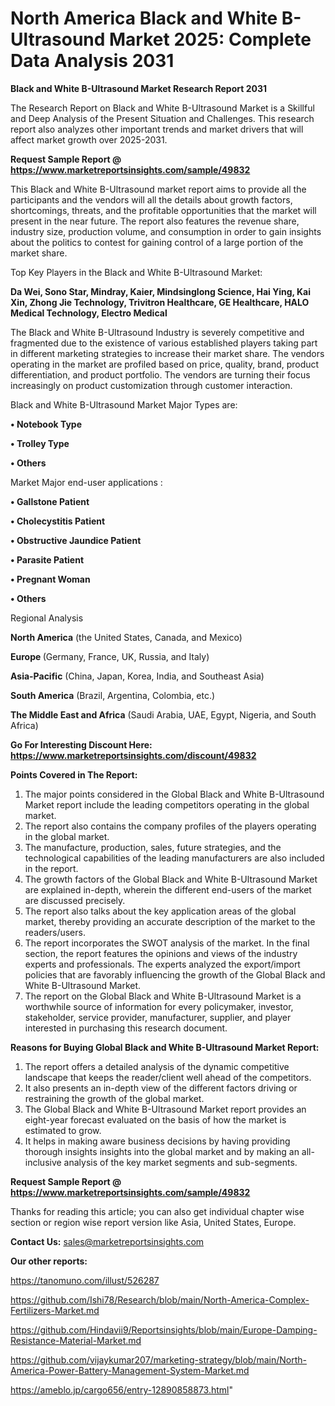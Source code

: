# North America Black and White B-Ultrasound Market 2025: Complete Data Analysis 2031

<strong>Black and White B-Ultrasound Market Research Report 2031</strong>

The Research Report on Black and White B-Ultrasound Market is a Skillful and Deep Analysis of the Present Situation and Challenges. This research report also analyzes other important trends and market drivers that will affect market growth over 2025-2031.

<strong>Request Sample Report @ <a href=https://www.marketreportsinsights.com/sample/49832>https://www.marketreportsinsights.com/sample/49832</a></strong>

This Black and White B-Ultrasound market report aims to provide all the participants and the vendors will all the details about growth factors, shortcomings, threats, and the profitable opportunities that the market will present in the near future. The report also features the revenue share, industry size, production volume, and consumption in order to gain insights about the politics to contest for gaining control of a large portion of the market share.

Top Key Players in the Black and White B-Ultrasound Market:

<strong>Da Wei, Sono Star, Mindray, Kaier, Mindsinglong Science, Hai Ying, Kai Xin, Zhong Jie Technology, Trivitron Healthcare, GE Healthcare, HALO Medical Technology, Electro Medical</strong>

The Black and White B-Ultrasound Industry is severely competitive and fragmented due to the existence of various established players taking part in different marketing strategies to increase their market share. The vendors operating in the market are profiled based on price, quality, brand, product differentiation, and product portfolio. The vendors are turning their focus increasingly on product customization through customer interaction.

Black and White B-Ultrasound Market Major Types are:

<strong>•  Notebook Type

•  Trolley Type

•  Others</strong>

Market Major end-user applications :

<strong>•  Gallstone Patient

•  Cholecystitis Patient

•  Obstructive Jaundice Patient

•  Parasite Patient

•  Pregnant Woman

•  Others</strong>

Regional Analysis

</u><strong><b>North America</b></strong> (the United States, Canada, and Mexico)

<strong><b>Europe </b></strong>(Germany, France, UK, Russia, and Italy)

<strong><b>Asia-Pacific</b></strong> (China, Japan, Korea, India, and Southeast Asia)

<strong><b>South America</b></strong> (Brazil, Argentina, Colombia, etc.)

<strong><b>The Middle East and Africa</b></strong> (Saudi Arabia, UAE, Egypt, Nigeria, and South Africa)

<strong>Go For Interesting Discount Here: <a href=https://www.marketreportsinsights.com/discount/49832>https://www.marketreportsinsights.com/discount/49832</a></strong>

<strong>Points Covered in The Report:</strong>
<ol>
  <li>The major points considered in the Global Black and White B-Ultrasound Market report include the leading competitors operating in the global market.</li>
  <li>The report also contains the company profiles of the players operating in the global market.</li>
  <li>The manufacture, production, sales, future strategies, and the technological capabilities of the leading manufacturers are also included in the report.</li>
  <li>The growth factors of the Global Black and White B-Ultrasound Market are explained in-depth, wherein the different end-users of the market are discussed precisely.</li>
  <li>The report also talks about the key application areas of the global market, thereby providing an accurate description of the market to the readers/users.</li>
  <li>The report incorporates the SWOT analysis of the market. In the final section, the report features the opinions and views of the industry experts and professionals. The experts analyzed the export/import policies that are favorably influencing the growth of the Global Black and White B-Ultrasound Market.</li>
  <li>The report on the Global Black and White B-Ultrasound Market is a worthwhile source of information for every policymaker, investor, stakeholder, service provider, manufacturer, supplier, and player interested in purchasing this research document.</li>
</ol>
<strong>Reasons for Buying Global Black and White B-Ultrasound Market Report:</strong>

<ol>
  <li>The report offers a detailed analysis of the dynamic competitive landscape that keeps the reader/client well ahead of the competitors.</li>
  <li>It also presents an in-depth view of the different factors driving or restraining the growth of the global market.</li>
  <li>The Global Black and White B-Ultrasound Market report provides an eight-year forecast evaluated on the basis of how the market is estimated to grow.</li>
  <li>It helps in making aware business decisions by having providing thorough insights insights into the global market and by making an all-inclusive analysis of the key market segments and sub-segments.</li>
</ol>
<strong>Request Sample Report @ <a href=https://www.marketreportsinsights.com/sample/49832>https://www.marketreportsinsights.com/sample/49832</a></strong>


Thanks for reading this article; you can also get individual chapter wise section or region wise report version like Asia, United States, Europe.

<strong>Contact Us:</strong>
sales@marketreportsinsights.com

<strong>Our other reports:</strong>

<a href=https://tanomuno.com/illust/526287>https://tanomuno.com/illust/526287</a>

<a href=https://github.com/Ishi78/Research/blob/main/North-America-Complex-Fertilizers-Market.md>https://github.com/Ishi78/Research/blob/main/North-America-Complex-Fertilizers-Market.md</a>

<a href=https://github.com/Hindavii9/Reportsinsights/blob/main/Europe-Damping-Resistance-Material-Market.md>https://github.com/Hindavii9/Reportsinsights/blob/main/Europe-Damping-Resistance-Material-Market.md</a>

<a href=https://github.com/vijaykumar207/marketing-strategy/blob/main/North-America-Power-Battery-Management-System-Market.md>https://github.com/vijaykumar207/marketing-strategy/blob/main/North-America-Power-Battery-Management-System-Market.md</a>

<a href=https://ameblo.jp/cargo656/entry-12890858873.html>https://ameblo.jp/cargo656/entry-12890858873.html</a>"
